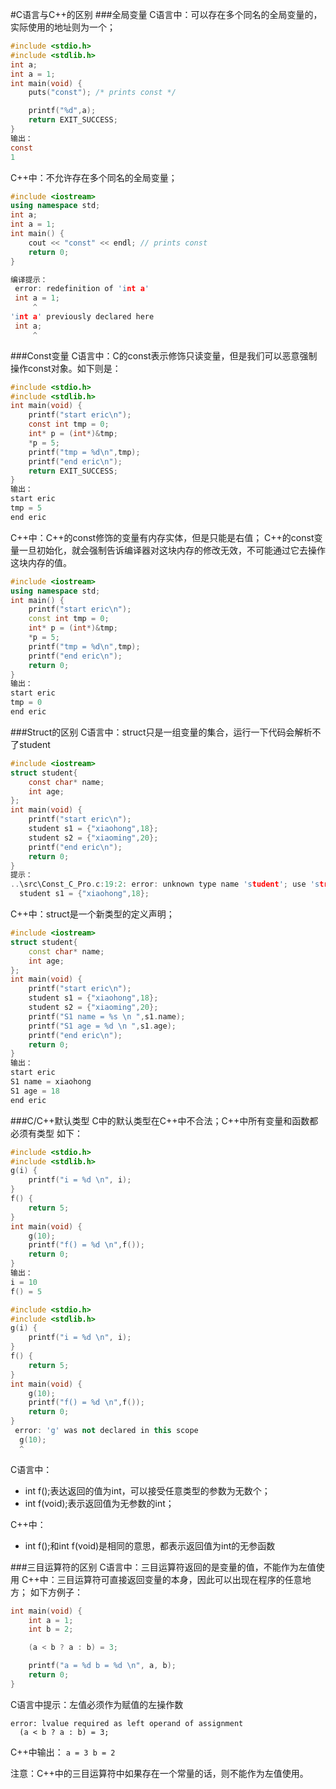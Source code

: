 #C语言与C++的区别
###全局变量
C语言中：可以存在多个同名的全局变量的，实际使用的地址则为一个；
``` c
#include <stdio.h>
#include <stdlib.h>
int a;
int a = 1;
int main(void) {
	puts("const"); /* prints const */

	printf("%d",a);
	return EXIT_SUCCESS;
}
输出：
const
1
```
C++中：不允许存在多个同名的全局变量；
``` c++
#include <iostream>
using namespace std;
int a;
int a = 1;
int main() {
	cout << "const" << endl; // prints const
	return 0;
}

编译提示：
 error: redefinition of 'int a'
 int a = 1;
     ^
'int a' previously declared here
 int a;
     ^
```
###Const变量
C语言中：C的const表示修饰只读变量，但是我们可以恶意强制操作const对象。如下则是：
``` c
#include <stdio.h>
#include <stdlib.h>
int main(void) {
	printf("start eric\n");
	const int tmp = 0;
	int* p = (int*)&tmp;
	*p = 5;
	printf("tmp = %d\n",tmp);
	printf("end eric\n");
	return EXIT_SUCCESS;
}
输出：
start eric
tmp = 5
end eric
```
C++中：C++的const修饰的变量有内存实体，但是只能是右值； C++的const变量一旦初始化，就会强制告诉编译器对这块内存的修改无效，不可能通过它去操作这块内存的值。
``` c++
#include <iostream>
using namespace std;
int main() {
	printf("start eric\n");
	const int tmp = 0;
	int* p = (int*)&tmp;
	*p = 5;
	printf("tmp = %d\n",tmp);
	printf("end eric\n");
	return 0;
}
输出：
start eric
tmp = 0
end eric
```
###Struct的区别
C语言中：struct只是一组变量的集合，运行一下代码会解析不了student
``` c
#include <iostream>
struct student{
	const char* name;
	int age;
};
int main(void) {
	printf("start eric\n");
	student s1 = {"xiaohong",18};
	student s2 = {"xiaoming",20};
	printf("end eric\n");
	return 0;
}
提示：
..\src\Const_C_Pro.c:19:2: error: unknown type name 'student'; use 'struct' keyword to refer to the type
  student s1 = {"xiaohong",18};
```
C++中：struct是一个新类型的定义声明；
``` cpp
#include <iostream>
struct student{
	const char* name;
	int age;
};
int main(void) {
	printf("start eric\n");
	student s1 = {"xiaohong",18};
	student s2 = {"xiaoming",20};
	printf("S1 name = %s \n ",s1.name);
	printf("S1 age = %d \n ",s1.age);
	printf("end eric\n");
	return 0;
}
输出：
start eric
S1 name = xiaohong
S1 age = 18
end eric
```
###C/C++默认类型
C中的默认类型在C++中不合法；C++中所有变量和函数都必须有类型
如下：
``` c
#include <stdio.h>
#include <stdlib.h>
g(i) {
	printf("i = %d \n", i);
}
f() {
	return 5;
}
int main(void) {
	g(10);
	printf("f() = %d \n",f());
	return 0;
}
输出：
i = 10
f() = 5
```
``` c++
#include <stdio.h>
#include <stdlib.h>
g(i) {
	printf("i = %d \n", i);
}
f() {
	return 5;
}
int main(void) {
	g(10);
	printf("f() = %d \n",f());
	return 0;
}
 error: 'g' was not declared in this scope
  g(10);
  ^
```
C语言中：
* int f();表达返回的值为int，可以接受任意类型的参数为无数个；
* int f(void);表示返回值为无参数的int；

C++中：
* int f();和int f(void)是相同的意思，都表示返回值为int的无参函数

###三目运算符的区别
C语言中：三目运算符返回的是变量的值，不能作为左值使用
C++中：三目运算符可直接返回变量的本身，因此可以出现在程序的任意地方；
如下方例子：
``` c++
int main(void) {
	int a = 1;
	int b = 2;

	(a < b ? a : b) = 3;

	printf("a = %d b = %d \n", a, b);
	return 0;
}
```
C语言中提示：左值必须作为赋值的左操作数
```
error: lvalue required as left operand of assignment
  (a < b ? a : b) = 3;
```
C++中输出：
```a = 3 b = 2  ```

注意：C++中的三目运算符中如果存在一个常量的话，则不能作为左值使用。
